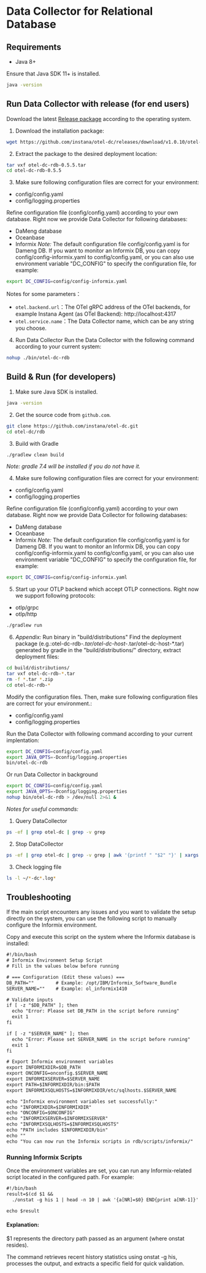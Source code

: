 # Data Collector for Relational Database


## Requirements

- Java 8+

Ensure that Java SDK 11+ is installed.
```bash
java -version
```


## Run Data Collector with release (for end users)
Download the latest  [Release package](https://github.com/instana/otel-dc/releases/tag/Release) according to the operating system.


1) Download the installation package:
```bash
wget https://github.com/instana/otel-dc/releases/download/v1.0.10/otel-dc-rdb-0.5.5.tar
```

2) Extract the package to the desired deployment location:
```bash
tar vxf otel-dc-rdb-0.5.5.tar
cd otel-dc-rdb-0.5.5
```

3) Make sure following configuration files are correct for your environment:
  - config/config.yaml
  - config/logging.properties

Refine configuration file (config/config.yaml) according to your own database. Right now we provide Data Collector for following databases:
  - DaMeng database
  - Oceanbase
  - Informix
*Note:* The default configuration file config/config.yaml is for Dameng DB. If you want to monitor an Informix DB, you can copy config/config-informix.yaml to config/config.yaml, or you can also use environment variable "DC_CONFIG" to specify the configuration file, for example:
```bash
export DC_CONFIG=config/config-informix.yaml
```

Notes for some parameters：
- `otel.backend.url`：The OTel gRPC address of the OTel backends, for example Instana Agent (as OTel Backend): http://localhost:4317
- `otel.service.name`：The Data Collector name, which can be any string you choose.

4) Run Data Collector
Run the Data Collector with the following command according to your current system:
```bash
nohup ./bin/otel-dc-rdb
```


## Build & Run (for developers)

1) Make sure Java SDK is installed.
```bash
java -version
```

2) Get the source code from `github.com`.
```bash
git clone https://github.com/instana/otel-dc.git
cd otel-dc/rdb
```

3) Build with Gradle
```bash
./gradlew clean build
```
*Note: gradle 7.4 will be installed if you do not have it.*

4) Make sure following configuration files are correct for your environment:
  - config/config.yaml
  - config/logging.properties

Refine configuration file (config/config.yaml) according to your own database. Right now we provide Data Collector for following databases:
  - DaMeng database
  - Oceanbase
  - Informix
*Note:* The default configuration file config/config.yaml is for Dameng DB. If you want to monitor an Informix DB, you can copy config/config-informix.yaml to config/config.yaml, or you can also use environment variable "DC_CONFIG" to specify the configuration file, for example:
```bash
export DC_CONFIG=config/config-informix.yaml
```

5) Start up your OTLP backend which accept OTLP connections. Right now we support following protocols:
- otlp/grpc
- otlp/http

```bash
./gradlew run
```

6) *Appendix:* Run binary in "build/distributions"
Find the deployment package (e.g.:otel-dc-rdb-*.tar/otel-dc-host-*.tar/otel-dc-host-*.tar) generated by gradle in the "build/distributions/" directory, extract deployment files:
```bash
cd build/distributions/
tar vxf otel-dc-rdb-*.tar
rm -f *.tar *.zip
cd otel-dc-rdb-*
```

Modify the configuration files.
Then, make sure following configuration files are correct for your environment.:
  - config/config.yaml
  - config/logging.properties

Run the Data Collector with following command according to your current implentation:
```bash
export DC_CONFIG=config/config.yaml
export JAVA_OPTS=-Dconfig/logging.properties
bin/otel-dc-rdb
```
Or run Data Collector in background
```bash
export DC_CONFIG=config/config.yaml
export JAVA_OPTS=-Dconfig/logging.properties
nohup bin/otel-dc-rdb > /dev/null 2>&1 &
```


*Notes for useful commands:* 

1) Query DataCollector
```bash
ps -ef | grep otel-dc | grep -v grep
```

2) Stop DataCollector
```bash
ps -ef | grep otel-dc | grep -v grep | awk '{printf " "$2" "}' | xargs kill -9
```

3) Check logging file
```bash
ls -l ~/*-dc*.log*
```

## Troubleshooting 
If the main script encounters any issues and you want to validate the setup directly on the system, you can use the following script to manually configure the Informix environment.

Copy and execute this script on the system where the Informix database is installed:

```dtd
#!/bin/bash
# Informix Environment Setup Script
# Fill in the values below before running

# === Configuration (Edit these values) ===
DB_PATH=""        # Example: /opt/IBM/Informix_Software_Bundle
SERVER_NAME=""    # Example: ol_informix1410

# Validate inputs
if [ -z "$DB_PATH" ]; then
  echo "Error: Please set DB_PATH in the script before running"
  exit 1
fi

if [ -z "$SERVER_NAME" ]; then
  echo "Error: Please set SERVER_NAME in the script before running"
  exit 1
fi

# Export Informix environment variables
export INFORMIXDIR=$DB_PATH
export ONCONFIG=onconfig.$SERVER_NAME
export INFORMIXSERVER=$SERVER_NAME
export PATH=$INFORMIXDIR/bin:$PATH
export INFORMIXSQLHOSTS=$INFORMIXDIR/etc/sqlhosts.$SERVER_NAME

echo "Informix environment variables set successfully:"
echo "INFORMIXDIR=$INFORMIXDIR"
echo "ONCONFIG=$ONCONFIG"
echo "INFORMIXSERVER=$INFORMIXSERVER"
echo "INFORMIXSQLHOSTS=$INFORMIXSQLHOSTS"
echo "PATH includes $INFORMIXDIR/bin"
echo ""
echo "You can now run the Informix scripts in rdb/scripts/informix/"
```


### Running Informix Scripts

Once the environment variables are set, you can run any Informix-related script located in the configured path.
For example:

```dtd
#!/bin/bash
result=$(cd $1 &&
  ./onstat -g his 1 | head -n 10 | awk '{a[NR]=$0} END{print a[NR-1]}' | awk '{print $4}')

echo $result
```
#### Explanation:

$1 represents the directory path passed as an argument (where onstat resides).

The command retrieves recent history statistics using onstat -g his, processes the output, and extracts a specific field for quick validation.